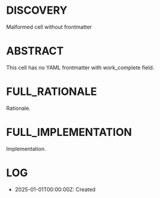 # DISCOVERY
Malformed cell without frontmatter

# ABSTRACT
This cell has no YAML frontmatter with work_complete field.

# FULL_RATIONALE
Rationale.

# FULL_IMPLEMENTATION
Implementation.

# LOG
- 2025-01-01T00:00:00Z: Created
